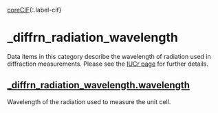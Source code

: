 [coreCIF][1]{:.label-cif}

# \_diffrn_radiation_wavelength

Data items in this category describe the wavelength of radiation used in
diffraction measurements. Please see the
[IUCr page](https://www.iucr.org/resources/cif/dictionaries/browse/cif_pd) for
further details.

## [\_diffrn_radiation_wavelength.wavelength](https://www.iucr.org/resources/cif/dictionaries/browse/cif_pd)

Wavelength of the radiation used to measure the unit cell.

<!-- prettier-ignore-start -->
[0]: #
[1]: https://www.iucr.org/resources/cif/dictionaries/browse/cif_core
[2]: https://www.iucr.org/resources/cif/dictionaries/browse/cif_pd
<!-- prettier-ignore-end -->
